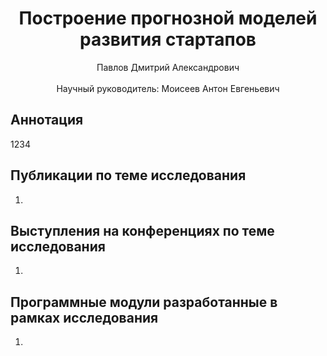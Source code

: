 <div align="center">
  <H1>
    Построение прогнозной моделей развития стартапов
  </H1>
  Павлов Дмитрий Александрович
</div><br>
<div align="center">
  Научный руководитель: Моисеев Антон Евгеньевич <br>
</div>

## Аннотация
1234

## Публикации по теме исследования
1. 

## Выступления на конференциях по теме исследования
1. 

## Программные модули разработанные в рамках исследования
1. 
